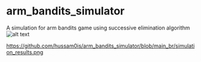 # arm_bandits_simulator
A simulation for arm bandits game using successive elimination algorithm
![alt text](https://github.com/hussam0is/arm_bandits_simulator/blob/main_br/simulation_results.png)

https://github.com/hussam0is/arm_bandits_simulator/blob/main_br/simulation_results.png
